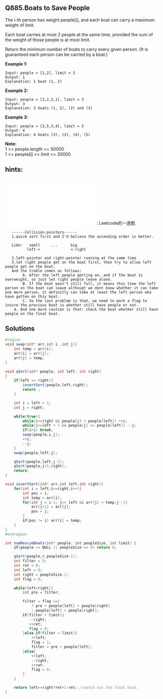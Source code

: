 ## Q885.Boats to Save People

The i-th person has weight people[i], and each boat can carry a maximum weight of limit.

Each boat carries at most 2 people at the same time, provided the sum of the weight of those people is at most limit.

Return the minimum number of boats to carry every given person.  (It is guaranteed each person can be carried by a boat.)



**Example 1:**
```
Input: people = [1,2], limit = 3
Output: 1
Explanation: 1 boat (1, 2)
```

**Example 2:**
```
Input: people = [3,2,2,1], limit = 3
Output: 3
Explanation: 3 boats (1, 2), (2) and (3)
```

**Example 3:**
```
Input: people = [3,5,3,4], limit = 5
Output: 4
Explanation: 4 boats (3), (3), (4), (5)
```

**Note:**<br/>
    1 <= people.length <= 50000 <br/>
    1 <= people[i] <= limit <= 30000 <br/>

## hints:
![可类比这里](../easy/680/validPalindrome.c): Leetcode的一道题.
```
   ------Collision-pointers------
   1.quick sort first and I'd believe the ascending order is better.

   Like:   small     ...      big
          left->              <-right

   2.left-pointer and right-pointer running at the same time
   3.let right people get on the boat first, then try to allow left people get on the boat.
   And the troble comes as follows:
        A. After the left people getting on, and if the boat is overweight, so just let right people leave alone.
        B. If the boat wasn't still full, it means this time the left person on the boat can leave althougt we dont know whether it can take one more person, it definitly can take at least the left person who have gotten on this boat.
        C. So the last problem is that, we need to mark a flag to insure the previous boat is whether still have people or not.
    4. And one more caution is that: check the boat whether still have people on the final boat.
```

## Solutions

``` csharp
#region
void swap(int* arr,int i ,int j){
    int temp = arr[i];
    arr[i] = arr[j];
    arr[j] = temp;
}

void qSort(int* people, int left, int right)
{
    if(left >= right){
        insertSort(people,left,right);
        return ;
    }

    int i = left + 1;
    int j = right;

    while(true){
        while(i<=right && people[i] < people[left]) ++i;
        while(j>=left + 1 && people[j] >= people[left]) --j;
        if(i>j) break;
        swap(people,i,j);
        ++i;
        --j;
    }
    swap(people,left,j);

    qSort(people,left,j-1);
    qSort(people,j+1,right);
    return;
}

void insertSort(int* arr,int left,int right){
    for(int i = left;i<=right;i++){
        int pos = i;
        int temp = arr[i];
        for(int j = i-1; j>= left && arr[j] > temp;j--){
            arr[j+1] = arr[j];
            pos = j;
        }
        if(pos != i) arr[i] = temp;
    }
}
#endregion

int numRescueBoats(int* people, int peopleSize, int limit) {
    if(people == NULL || peopleSize == 0) return 0;

    qSort(people,0,peopleSize-1);
    int filter = 0;
    int ret = 0;
    int left = 0;
    int right = peopleSize-1;
    int flag = 0;

    while(left<right){
        int pre = filter;

        filter = flag ==1
            ? pre + people[left] + people[right]
            : people[left] + people[right];
        if(filter > limit){
           --right;
           ++ret;
           flag = 0;
        }else if(filter < limit){
            ++left;
            flag = 1;
            filter = pre + people[left];
        }else{
            ++left;
            --right;
            ++ret;
            flag = 0;
        }
    }

    return left==right?ret+1:ret; //watch out the final boat.
}
```